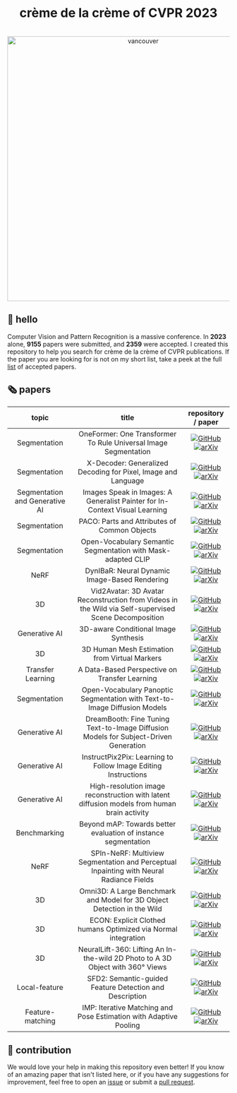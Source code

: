 <h1 align="center">crème de la crème of CVPR 2023</h1>

<p align="center">
    </br>
    <img width="600" src="https://github.com/SkalskiP/top-cvpr-2023-papers/assets/26109316/793d71f5-6034-4342-a8b3-2a08646a6aa0" alt="vancouver">
    </br>
</p>

## 👋 hello

Computer Vision and Pattern Recognition is a massive conference. In **2023** alone, **9155** papers were submitted, and **2359** were accepted. I created this repository to help you search for crème de la crème of CVPR publications. If the paper you are looking for is not on my short list, take a peek at the full [list](https://cvpr2023.thecvf.com/Conferences/2023/AcceptedPapers) of accepted papers.

## 🗞️ papers

<!--- AUTOGENERATED_COURSES_TABLE -->
<!---
   WARNING: DO NOT EDIT THIS TABLE MANUALLY. IT IS AUTOMATICALLY GENERATED.
   HEAD OVER TO CONTRIBUTING.MD FOR MORE DETAILS ON HOW TO MAKE CHANGES PROPERLY.
-->
| **topic** | **title** | **repository / paper** |
|:---------:|:---------:|:----------------------:|
| Segmentation | OneFormer: One Transformer To Rule Universal Image Segmentation |  [![GitHub](https://img.shields.io/github/stars/SHI-Labs/OneFormer?style=social)](https://github.com/SHI-Labs/OneFormer) [![arXiv](https://img.shields.io/badge/arXiv-2211.0622-b31b1b.svg)](https://arxiv.org/abs/2211.0622)|
| Segmentation | X-Decoder: Generalized Decoding for Pixel, Image and Language |  [![GitHub](https://img.shields.io/github/stars/microsoft/X-Decoder?style=social)](https://github.com/microsoft/X-Decoder) [![arXiv](https://img.shields.io/badge/arXiv-2212.1127-b31b1b.svg)](https://arxiv.org/abs/2212.1127)|
| Segmentation and Generative AI | Images Speak in Images: A Generalist Painter for In-Context Visual Learning |  [![GitHub](https://img.shields.io/github/stars/baaivision/Painter?style=social)](https://github.com/baaivision/Painter) [![arXiv](https://img.shields.io/badge/arXiv-2212.02499-b31b1b.svg)](https://arxiv.org/abs/2212.02499)|
| Segmentation | PACO: Parts and Attributes of Common Objects |  [![GitHub](https://img.shields.io/github/stars/facebookresearch/paco?style=social)](https://github.com/facebookresearch/paco) [![arXiv](https://img.shields.io/badge/arXiv-2301.01795-b31b1b.svg)](https://arxiv.org/abs/2301.01795)|
| Segmentation | Open-Vocabulary Semantic Segmentation with Mask-adapted CLIP |  [![GitHub](https://img.shields.io/github/stars/facebookresearch/ov-seg?style=social)](https://github.com/facebookresearch/ov-seg) [![arXiv](https://img.shields.io/badge/arXiv-2210.0415-b31b1b.svg)](https://arxiv.org/abs/2210.0415)|
| NeRF | DynIBaR: Neural Dynamic Image-Based Rendering |  [![GitHub](https://img.shields.io/github/stars/google/dynibar?style=social)](https://github.com/google/dynibar) [![arXiv](https://img.shields.io/badge/arXiv-2211.11082-b31b1b.svg)](https://arxiv.org/abs/2211.11082)|
| 3D | Vid2Avatar: 3D Avatar Reconstruction from Videos in the Wild via Self-supervised Scene Decomposition |  [![GitHub](https://img.shields.io/github/stars/MoyGcc/vid2avatar?style=social)](https://github.com/MoyGcc/vid2avatar) [![arXiv](https://img.shields.io/badge/arXiv-2302.11566-b31b1b.svg)](https://arxiv.org/abs/2302.11566)|
| Generative AI | 3D-aware Conditional Image Synthesis |  [![GitHub](https://img.shields.io/github/stars/dunbar12138/pix2pix3d?style=social)](https://github.com/dunbar12138/pix2pix3d) [![arXiv](https://img.shields.io/badge/arXiv-2302.08509-b31b1b.svg)](https://arxiv.org/abs/2302.08509)|
| 3D | 3D Human Mesh Estimation from Virtual Markers |  [![GitHub](https://img.shields.io/github/stars/ShirleyMaxx/VirtualMarker?style=social)](https://github.com/ShirleyMaxx/VirtualMarker) [![arXiv](https://img.shields.io/badge/arXiv-2303.11726-b31b1b.svg)](https://arxiv.org/abs/2303.11726)|
| Transfer Learning | A Data-Based Perspective on Transfer Learning |  [![GitHub](https://img.shields.io/github/stars/MadryLab/data-transfer?style=social)](https://github.com/MadryLab/data-transfer) [![arXiv](https://img.shields.io/badge/arXiv-2207.05739-b31b1b.svg)](https://arxiv.org/abs/2207.05739)|
| Segmentation | Open-Vocabulary Panoptic Segmentation with Text-to-Image Diffusion Models |  [![GitHub](https://img.shields.io/github/stars/NVlabs/ODISE?style=social)](https://github.com/NVlabs/ODISE) [![arXiv](https://img.shields.io/badge/arXiv-2303.04803-b31b1b.svg)](https://arxiv.org/abs/2303.04803)|
| Generative AI | DreamBooth: Fine Tuning Text-to-Image Diffusion Models for Subject-Driven Generation |  [![GitHub](https://img.shields.io/github/stars/google/dreambooth?style=social)](https://github.com/google/dreambooth) [![arXiv](https://img.shields.io/badge/arXiv-2208.12242-b31b1b.svg)](https://arxiv.org/abs/2208.12242)|
| Generative AI | InstructPix2Pix: Learning to Follow Image Editing Instructions |  [![GitHub](https://img.shields.io/github/stars/timothybrooks/instruct-pix2pix?style=social)](https://github.com/timothybrooks/instruct-pix2pix) [![arXiv](https://img.shields.io/badge/arXiv-2211.098-b31b1b.svg)](https://arxiv.org/abs/2211.098)|
| Generative AI | High-resolution image reconstruction with latent diffusion models from human brain activity |  [![GitHub](https://img.shields.io/github/stars/yu-takagi/StableDiffusionReconstruction?style=social)](https://github.com/yu-takagi/StableDiffusionReconstruction) [![arXiv](https://img.shields.io/badge/arXiv-2306.11536-b31b1b.svg)](https://arxiv.org/abs/2306.11536)|
| Benchmarking | Beyond mAP: Towards better evaluation of instance segmentation |  [![GitHub](https://img.shields.io/github/stars/rohitrango/beyond-map?style=social)](https://github.com/rohitrango/beyond-map) [![arXiv](https://img.shields.io/badge/arXiv-2207.01614-b31b1b.svg)](https://arxiv.org/abs/2207.01614)|
| NeRF | SPIn-NeRF: Multiview Segmentation and Perceptual Inpainting with Neural Radiance Fields |  [![GitHub](https://img.shields.io/github/stars/SamsungLabs/SPIn-NeRF?style=social)](https://github.com/SamsungLabs/SPIn-NeRF) [![arXiv](https://img.shields.io/badge/arXiv-2211.12254-b31b1b.svg)](https://arxiv.org/abs/2211.12254)|
| 3D | Omni3D: A Large Benchmark and Model for 3D Object Detection in the Wild |  [![GitHub](https://img.shields.io/github/stars/facebookresearch/omni3d?style=social)](https://github.com/facebookresearch/omni3d) [![arXiv](https://img.shields.io/badge/arXiv-2207.1066-b31b1b.svg)](https://arxiv.org/abs/2207.1066)|
| 3D | ECON: Explicit Clothed humans Optimized via Normal integration |  [![GitHub](https://img.shields.io/github/stars/YuliangXiu/ECON?style=social)](https://github.com/YuliangXiu/ECON) [![arXiv](https://img.shields.io/badge/arXiv-2212.07422-b31b1b.svg)](https://arxiv.org/abs/2212.07422)|
| 3D | NeuralLift-360: Lifting An In-the-wild 2D Photo to A 3D Object with 360° Views |  [![GitHub](https://img.shields.io/github/stars/VITA-Group/NeuralLift-360?style=social)](https://github.com/VITA-Group/NeuralLift-360) [![arXiv](https://img.shields.io/badge/arXiv-2211.16431-b31b1b.svg)](https://arxiv.org/abs/2211.16431)|
| Local-feature | SFD2: Semantic-guided Feature Detection and Description |  [![GitHub](https://img.shields.io/github/stars/feixue94/sfd2?style=social)](https://github.com/feixue94/sfd2) [![arXiv](https://img.shields.io/badge/arXiv-2304.14845-b31b1b.svg)](https://arxiv.org/abs/2304.14845)|
| Feature-matching | IMP: Iterative Matching and Pose Estimation with Adaptive Pooling |  [![GitHub](https://img.shields.io/github/stars/feixue94/imp-release?style=social)](https://github.com/feixue94/imp-release) [![arXiv](https://img.shields.io/badge/arXiv-2304.14837-b31b1b.svg)](https://arxiv.org/abs/2304.14837)|
<!--- AUTOGENERATED_COURSES_TABLE -->

## 🦸 contribution

We would love your help in making this repository even better! If you know of an amazing paper that isn't listed
here, or if you have any suggestions for improvement, feel free to open an
[issue](https://github.com/SkalskiP/top-cvpr-2023-papers/issues) or submit a
[pull request](https://github.com/SkalskiP/top-cvpr-2023-papers/pulls).
